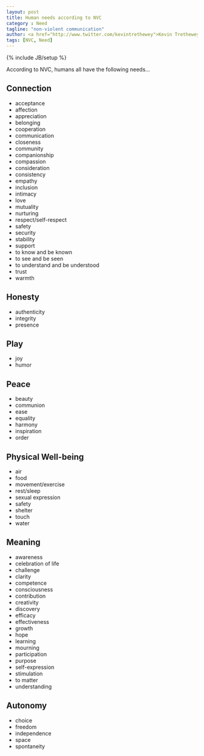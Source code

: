 ```yaml
---
layout: post
title: Human needs according to NVC
category : Need
tagline: "non-violent communication"
author: <a href="http://www.twitter.com/kevintrethewey">Kevin Trethewey</a>
tags: [NVC, Need]
---
```

{% include JB/setup %}

According to NVC, humans all have the following needs...

## Connection
* acceptance
* affection
* appreciation
* belonging
* cooperation
* communication
* closeness
* community
* companionship
* compassion
* consideration
* consistency
* empathy
* inclusion
* intimacy
* love
* mutuality
* nurturing
* respect/self-respect
* safety
* security
* stability
* support
* to know and be known
* to see and be seen
* to understand and be understood
* trust
* warmth

## Honesty
* authenticity
* integrity
* presence

## Play
* joy
* humor

## Peace
* beauty
* communion
* ease
* equality
* harmony
* inspiration
* order

## Physical Well-being
* air
* food
* movement/exercise
* rest/sleep
* sexual expression
* safety
* shelter
* touch
* water

## Meaning
* awareness
* celebration of life
* challenge
* clarity
* competence
* consciousness
* contribution
* creativity
* discovery
* efficacy
* effectiveness
* growth
* hope
* learning
* mourning
* participation
* purpose
* self-expression
* stimulation
* to matter
* understanding

## Autonomy
* choice
* freedom
* independence
* space
* spontaneity
